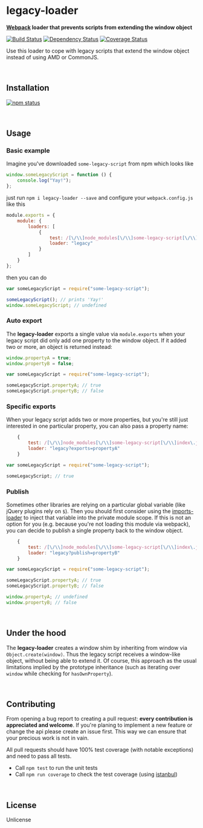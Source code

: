 legacy-loader
=============
**[Webpack](http://webpack.github.io/) loader that prevents scripts from extending the window object**

[![Build Status](https://travis-ci.org/peerigon/legacy-loader.svg?branch=master)](https://travis-ci.org/peerigon/legacy-loader)
[![Dependency Status](https://david-dm.org/peerigon/legacy-loader)](https://david-dm.org/peerigon/legacy-loader)
[![Coverage Status](https://img.shields.io/coveralls/peerigon/legacy-loader.svg)](https://coveralls.io/r/peerigon/legacy-loader?branch=master)

Use this loader to cope with legacy scripts that extend the window object instead of using AMD or CommonJS.

<br />

Installation
------------

[![npm status](https://nodei.co/npm/legacy-loader.svg?downloads=true&stars=true)](https://npmjs.org/package/legacy-loader)

<br />

Usage
-----

### Basic example

Imagine you've downloaded `some-legacy-script` from npm which looks like

```javascript
window.someLegacyScript = function () {
    console.log("Yay!");
};
```

just run `npm i legacy-loader --save` and configure your `webpack.config.js` like this

```javascript
module.exports = {
    module: {
        loaders: [
            {
                test: /[\/\\]node_modules[\/\\]some-legacy-script[\/\\]index\.js$/,
                loader: "legacy"
            }
        ]
    }
};
```

then you can do

```javascript
var someLegacyScript = require("some-legacy-script");

someLegacyScript(); // prints 'Yay!'
window.someLegacyScript; // undefined
```

### Auto export

The **legacy-loader** exports a single value via `module.exports` when your legacy script did only add one
property to the window object. If it added two or more, an object is returned instead:

```javascript
window.propertyA = true;
window.propertyB = false;
```

```javascript
var someLegacyScript = require("some-legacy-script");

someLegacyScript.propertyA; // true
someLegacyScript.propertyB; // false
```

### Specific exports

When your legacy script adds two or more properties, but you're still just interested in one particular property,
you can also pass a property name:

```javascript
    {
        test: /[\/\\]node_modules[\/\\]some-legacy-script[\/\\]index\.js$/,
        loader: "legacy?exports=propertyA"
    }
```

```javascript
var someLegacyScript = require("some-legacy-script");

someLegacyScript; // true
```

### Publish

Sometimes other libraries are relying on a particular global variable (like jQuery plugins rely on `$`). Then you should
first consider using the [imports-loader](https://github.com/webpack/imports-loader) to inject that variable into the
private module scope. If this is not an option for you (e.g. because you're not loading this module via webpack),
you can decide to publish a single property back to the window object.

```javascript
    {
        test: /[\/\\]node_modules[\/\\]some-legacy-script[\/\\]index\.js$/,
        loader: "legacy?publish=propertyB"
    }
```

```javascript
var someLegacyScript = require("some-legacy-script");

someLegacyScript.propertyA; // true
someLegacyScript.propertyB; // false

window.propertyA; // undefined
window.propertyB; // false
```

<br />

Under the hood
--------------

The **legacy-loader** creates a window shim by inheriting from window via `Object.create(window)`. Thus the
legacy script receives a window-like object, without being able to extend it. Of course, this approach as
the usual limitations implied by the prototype inheritance (such as iterating over `window` while checking for
`hasOwnProperty`).

<br />

Contributing
------------

From opening a bug report to creating a pull request: **every contribution is appreciated and welcome**. If you're planing to implement a new feature or change the api please create an issue first. This way we can ensure that your precious work is not in vain.

All pull requests should have 100% test coverage (with notable exceptions) and need to pass all tests.

- Call `npm test` to run the unit tests
- Call `npm run coverage` to check the test coverage (using [istanbul](https://github.com/gotwarlost/istanbul))

<br />

License
-------

Unlicense
